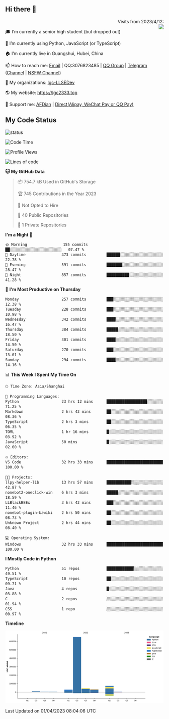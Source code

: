 ## Hi there 👋

<div align="right">
Visits from 2023/4/12:
<br />
<img align="right" src="https://count.getloli.com/get/@lgc2333?theme=rule34" />
</div>

🎓 I’m currently a senior high student (but dropped out)

📝 I’m currently using Python, JavaScript (or TypeScript)

<!-- 📒 I'm currently learning Java, Golang, C++, C# -->

🏠 I’m currently live in Guangshui, Hubei, China

📫 How to reach me: [Email](mailto:lgc2333@126.com) | QQ:3076823485 | [QQ Group](https://jq.qq.com/?_wv=1027&k=ktwOHdU2) | [Telegram](https://t.me/@lgc2333) ([Channel](https://t.me/stu2333_pd) | [NSFW Channel](https://t.me/stu_collection2))

🏢 My organizations: [lgc-LLSEDev](https://github.com/lgc-LLSEDev)

🌎 My website: <https://lgc2333.top>

🤝 Support me: [AFDian](https://afdian.net/@lgc2333) | [Direct(Alipay, WeChat Pay or QQ Pay)](https://github.com/lgc2333/ShigureBotMenu/blob/master/docs/imgs/sponsor.png)

## My Code Status

![status](https://readme.lgc2333.top/api?username=lgc2333&show_icons=true)

<!--START_SECTION:waka-->
![Code Time](http://img.shields.io/badge/Code%20Time-1%2C245%20hrs%2053%20mins-blue)

![Profile Views](http://img.shields.io/badge/Profile%20Views-3-blue)

![Lines of code](https://img.shields.io/badge/From%20Hello%20World%20I%27ve%20Written-839.6%20thousand%20lines%20of%20code-blue)

**🐱 My GitHub Data** 

> 📦 754.7 kB Used in GitHub's Storage 
 > 
> 🏆 745 Contributions in the Year 2023
 > 
> 🚫 Not Opted to Hire
 > 
> 📜 40 Public Repositories 
 > 
> 🔑 1 Private Repositories 
 > 
**I'm a Night 🦉** 

```text
🌞 Morning                155 commits         ██░░░░░░░░░░░░░░░░░░░░░░░   07.47 % 
🌆 Daytime                473 commits         ██████░░░░░░░░░░░░░░░░░░░   22.78 % 
🌃 Evening                591 commits         ███████░░░░░░░░░░░░░░░░░░   28.47 % 
🌙 Night                  857 commits         ██████████░░░░░░░░░░░░░░░   41.28 % 
```
📅 **I'm Most Productive on Thursday** 

```text
Monday                   257 commits         ███░░░░░░░░░░░░░░░░░░░░░░   12.38 % 
Tuesday                  228 commits         ███░░░░░░░░░░░░░░░░░░░░░░   10.98 % 
Wednesday                342 commits         ████░░░░░░░░░░░░░░░░░░░░░   16.47 % 
Thursday                 384 commits         █████░░░░░░░░░░░░░░░░░░░░   18.50 % 
Friday                   301 commits         ████░░░░░░░░░░░░░░░░░░░░░   14.50 % 
Saturday                 270 commits         ███░░░░░░░░░░░░░░░░░░░░░░   13.01 % 
Sunday                   294 commits         ████░░░░░░░░░░░░░░░░░░░░░   14.16 % 
```


📊 **This Week I Spent My Time On** 

```text
🕑︎ Time Zone: Asia/Shanghai

💬 Programming Languages: 
Python                   23 hrs 12 mins      ██████████████████░░░░░░░   71.25 % 
Markdown                 2 hrs 43 mins       ██░░░░░░░░░░░░░░░░░░░░░░░   08.36 % 
TypeScript               2 hrs 3 mins        ██░░░░░░░░░░░░░░░░░░░░░░░   06.35 % 
TOML                     1 hr 16 mins        █░░░░░░░░░░░░░░░░░░░░░░░░   03.92 % 
JavaScript               50 mins             █░░░░░░░░░░░░░░░░░░░░░░░░   02.60 % 

🔥 Editors: 
VS Code                  32 hrs 33 mins      █████████████████████████   100.00 % 

🐱‍💻 Projects: 
llpy-helper-lib          13 hrs 57 mins      ███████████░░░░░░░░░░░░░░   42.87 % 
nonebot2-oneclick-win    6 hrs 3 mins        █████░░░░░░░░░░░░░░░░░░░░   18.59 % 
LLBlackBEEx              3 hrs 43 mins       ███░░░░░░░░░░░░░░░░░░░░░░   11.46 % 
nonebot-plugin-bawiki    2 hrs 50 mins       ██░░░░░░░░░░░░░░░░░░░░░░░   08.73 % 
Unknown Project          2 hrs 44 mins       ██░░░░░░░░░░░░░░░░░░░░░░░   08.40 % 

💻 Operating System: 
Windows                  32 hrs 33 mins      █████████████████████████   100.00 % 
```

**I Mostly Code in Python** 

```text
Python                   51 repos            ████████████░░░░░░░░░░░░░   49.51 % 
TypeScript               10 repos            ██░░░░░░░░░░░░░░░░░░░░░░░   09.71 % 
Java                     4 repos             █░░░░░░░░░░░░░░░░░░░░░░░░   03.88 % 
C                        2 repos             ░░░░░░░░░░░░░░░░░░░░░░░░░   01.94 % 
CSS                      1 repo              ░░░░░░░░░░░░░░░░░░░░░░░░░   00.97 % 
```



**Timeline**

![Lines of Code chart](https://raw.githubusercontent.com/lgc2333/lgc2333/main/assets/bar_graph.png)


 Last Updated on 01/04/2023 08:04:06 UTC
<!--END_SECTION:waka-->
